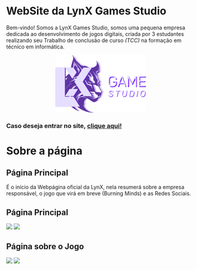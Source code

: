 # WebSite da LynX Games Studio

Bem-vindo! Somos a LynX Games Studio, somos uma pequena empresa dedicada ao desenvolvimento de jogos digitais, criada por 3 estudantes realizando seu Trabalho de conclusão de curso *(TCC)* na formação em técnico em informática.

<p align="center">
  <img src="/imagem/logo-branco.svg" width="48%">
</p>

### Caso deseja entrar no site, [clique aqui!](https://lynxgamestudio.github.io/Lynx-Game-Studio-Oficial/)

# Sobre a página
## Página Principal
É o início da Webpágina oficial da LynX, nela resumerá sobre a empresa responsável, o jogo que virá em breve (Burning Minds) e as Redes Sociais.

## Página Principal
<img src="https://github.com/lynxgamestudio/LynX-Game-Studio/assets/169953320/6b87b7ae-2493-45fb-9593-6fe69ce1447d" width="50%">
<img src="https://github.com/lynxgamestudio/LynX-Game-Studio/assets/169953320/ba6c3506-91bc-43ce-987d-a259a176f7f7" width="50%">

## Página sobre o Jogo
<img src="https://github.com/user-attachments/assets/ce0e34e2-2cfa-4f51-8773-990222707bd4" width="50%">
<img src="https://github.com/user-attachments/assets/ed67f732-dadf-4e9d-a443-d2405727c248" width="50%">

